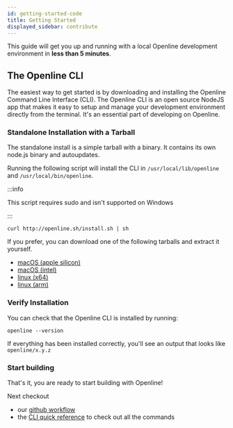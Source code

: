 ```yaml
---
id: getting-started-code
title: Getting Started
displayed_sidebar: contribute
---
```


This guide will get you up and running with a local Openline development environment in **less than 5 minutes**.

## The Openline CLI

The easiest way to get started is by downloading and installing the Openline Command Line Interface (CLI).  The Openline CLI is an open source NodeJS app that makes it easy to setup and manage your development environment directly from the terminal.  It's an essential part of developing on Openline.

### Standalone Installation with a Tarball

The standalone install is a simple tarball with a binary.  It contains its own node.js binary and autoupdates.

Running the following script will install the CLI in `/usr/local/lib/openline` and `/usr/local/bin/openline`.

:::info

This script requires sudo and isn't supported on Windows

:::

```shell
curl http://openline.sh/install.sh | sh
```

If you prefer, you can download one of the following tarballs and extract it yourself.

- [macOS (apple silicon)][mac-arm]
- [macOS (intel)][mac-x64]
- [linux (x64)][linux-x64]
- [linux (arm)][linux-arm]

### Verify Installation

You can check that the Openline CLI is installed by running:

```shell
openline --version
```

If everything has been installed correctly, you'll see an output that looks like `openline/x.y.z`

### Start building

That's it, you are ready to start building with Openline!

Next checkout

- our [github workflow][github]
- the [CLI quick reference][cli-guide] to check out all the commands

<!---References---->

[cli-guide]: /docs/guides/cli-overview/
[github]: /docs/contribute/github-workflow/
[linux-arm]: http://openline.sh/openline-linux-arm.tar.gz
[linux-x64]: http://openline.sh/openline-linux-x64.tar.gz
[mac-arm]: http://openline.sh/openline-darwin-arm.tar.gz
[mac-x64]: http://openline.sh/openline-darwin-x64.tar.gz

